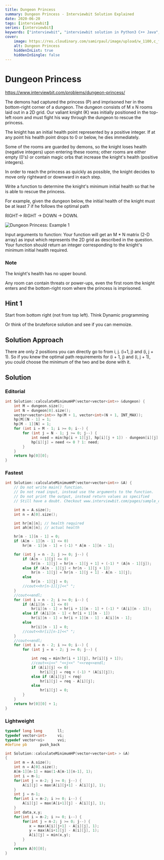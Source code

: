 ```yaml
---
title: Dungeon Princess
summary: Dungeon Princess - Interviewbit Solution Explained
date: 2020-06-20
tags: [interviewbit]
series: [interviewbit]
keywords: ["interviewbit", "interviewbit solution in Python3 C++ Java", "Dungeon Princess Solution Explained"]
cover:
    image: https://res.cloudinary.com/samirpaul/image/upload/w_1100,c_fit,co_rgb:FFFFFF,l_text:Arial_75_bold:Dungeon Princess - Solution Explained/problem-solving.webp
    alt: Dungeon Princess
    hiddenInList: true
    hiddenInSingle: false
---
```


# Dungeon Princess

https://www.interviewbit.com/problems/dungeon-princess/

The demons had captured the princess (P) and imprisoned her in the bottom-right corner of a dungeon. The dungeon consists of M x N rooms laid out in a 2D grid. Our valiant knight (K) was initially positioned in the top-left room and must fight his way through the dungeon to rescue the princess.

The knight has an initial health point represented by a positive integer. If at any point his health point drops to 0 or below, he dies immediately.

Some of the rooms are guarded by demons, so the knight loses health (negative integers) upon entering these rooms; other rooms are either empty (0's) or contain magic orbs that increase the knight's health (positive integers).

In order to reach the princess as quickly as possible, the knight decides to move only rightward or downward in each step.

Write a function to determine the knight's minimum initial health so that he is able to rescue the princess.

For example, given the dungeon below, the initial health of the knight must be at least 7 if he follows the optimal path

RIGHT-> RIGHT -> DOWN -> DOWN.

![Dungeon Princess: Example 1](http://i.imgur.com/5a6Neu4.png)

Input arguments to function:
Your function will get an M * N matrix (2-D array) as input which represents the 2D grid as described in the question. Your function should return an integer corresponding to the knight's minimum initial health required. 

### Note

The knight's health has no upper bound.

Any room can contain threats or power-ups, even the first room the knight enters and the bottom-right room where the princess is imprisoned.

## Hint 1

Start from bottom right (not from top left). 
Think Dynamic programming

Or think of the bruteforce solution and see if you can memoize.

## Solution Approach

There are only 2 positions you can directly go to from i, j. (i+1, j) and (i, j + 1). 
So if you knew the optimal path requirements for (i + 1, j) and (i, j + 1), you could choose the minimum of the two and be done with it.

## Solution

### Editorial
```cpp
int Solution::calculateMinimumHP(vector<vector<int>> &dungeon) {
    int M = dungeon.size();
    int N = dungeon[0].size();
    vector<vector<int>> hp(M + 1, vector<int>(N + 1, INT_MAX));
    hp[M][N - 1] = 1;
    hp[M - 1][N] = 1;
    for (int i = M - 1; i >= 0; i--) {
        for (int j = N - 1; j >= 0; j--) {
            int need = min(hp[i + 1][j], hp[i][j + 1]) - dungeon[i][j];
            hp[i][j] = need <= 0 ? 1: need;
        }
    }
    return hp[0][0];
}
```

### Fastest
```cpp
int Solution::calculateMinimumHP(vector<vector<int>> &A) {
    // Do not write main() function.
    // Do not read input, instead use the arguments to the function.
    // Do not print the output, instead return values as specified
    // Still have a doubt. Checkout www.interviewbit.com/pages/sample_codes/ for more details

    int m = A.size();
    int n = A[0].size();

    int hr[m][n]; // health required
    int ah[m][n]; // actual health

    hr[m - 1][n - 1] = 0;
    if (A[m - 1][n - 1] <= 0)
        hr[m - 1][n - 1] = (-1) * A[m - 1][n - 1];

    for (int j = n - 2; j >= 0; j--) {
        if (A[n - 1][j] <= 0)
            hr[n - 1][j] = hr[n - 1][j + 1] + (-1) * (A[n - 1][j]);
        else if (A[n - 1][j] < hr[n - 1][j + 1])
            hr[n - 1][j] = hr[n - 1][j + 1] - A[n - 1][j];
        else
            hr[n - 1][j] = 0;
        //cout<<hr[n-1][j]<<" ";
    }
    //cout<<endl;
    for (int i = n - 2; i >= 0; i--) {
        if (A[i][n - 1] <= 0)
            hr[i][n - 1] = hr[i + 1][n - 1] + (-1) * (A[i][n - 1]);
        else if (A[i][n - 1] < hr[i + 1][n - 1])
            hr[i][n - 1] = hr[i + 1][n - 1] - A[i][n - 1];
        else
            hr[i][n - 1] = 0;
        //cout<<hr[i][n-1]<<" ";
    }
    //cout<<endl;
    for (int i = n - 2; i >= 0; i--) {
        for (int j = n - 2; j >= 0; j--) {

            int req = min(hr[i + 1][j], hr[i][j + 1]);
            //cout<<i<<" "<<j<<" "<<req<<endl;
            if (A[i][j] <= 0)
                hr[i][j] = req + (-1) * (A[i][j]);
            else if (A[i][j] < req)
                hr[i][j] = req - A[i][j];
            else
                hr[i][j] = 0;
        }
    }
    return hr[0][0] + 1;
}

```

### Lightweight
```cpp
typedef long long       ll;
typedef vector<int>     vi;
typedef vector<vi>      vvi;
#define pb      push_back

int Solution::calculateMinimumHP(vector<vector<int> > &A) 
{
    int m = A.size();
	int n = A[0].size();
	A[m-1][n-1] = max(1-A[m-1][n-1], 1);	
	int i = m-1;
	for(int j = n-2; j >= 0; j--) {
		A[i][j] = max(A[i][j+1] - A[i][j], 1);
	}
	int j = n-1;
	for(int i = m-2; i >= 0; i--) {
		A[i][j] = max(A[i+1][j] - A[i][j], 1);
	}
	int data,x,y;
	for(int i = m-2; i >= 0; i--) {
		for(int j = n-2; j >= 0; j--) {
	       x = max(A[i][j+1] - A[i][j], 1);
	       y = max(A[i+1][j] - A[i][j], 1);
	       A[i][j] = min(x,y);
		}			
	}
	return A[0][0];
}
```


